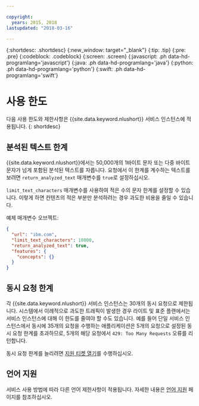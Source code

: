 ```yaml
---

copyright:
  years: 2015, 2018
lastupdated: "2018-03-16"

---
```


{:shortdesc: .shortdesc}
{:new_window: target="_blank"}
{:tip: .tip}
{:pre: .pre}
{:codeblock: .codeblock}
{:screen: .screen}
{:javascript: .ph data-hd-programlang='javascript'}
{:java: .ph data-hd-programlang='java'}
{:python: .ph data-hd-programlang='python'}
{:swift: .ph data-hd-programlang='swift'}

# 사용 한도

다음 사용 한도와 제한사항은 {{site.data.keyword.nlushort}} 서비스 인스턴스에 적용됩니다.
{: shortdesc}

## 분석된 텍스트 한계

{{site.data.keyword.nlushort}}에서는 50,000개의 1바이트 문자 또는 다중 바이트 문자가 넘게 포함된 분석된 텍스트를 자릅니다. 요청에서 이 한계를 계수하는 텍스트를 보려면 `return_analyzed_text` 매개변수를 `true`로 설정하십시오.

`limit_text_characters` 매개변수를 사용하여 적은 수의 문자 한계를 설정할 수 있습니다. 이렇게 하면 컨텐츠의 적은 부분만 분석하려는 경우 과도한 비용을 줄일 수 있습니다.

예제 매개변수 오브젝트:
```json
{
  "url": "ibm.com",
  "limit_text_characters": 10000,
  "return_analyzed_text": true,
  "features": {
    "concepts": {}
  }
}
```

## 동시 요청 한계

각 {{site.data.keyword.nlushort}} 서비스 인스턴스는 30개의 동시 요청으로 제한됩니다. 시스템에서 이례적으로 과도한 트래픽이 발생한 경우 라이트 및 표준 플랜에서는 서비스 인스턴스에 대해 이 한도를 줄여야 할 수도 있습니다. 예를 들어 단일 서비스 인스턴스에서 동시에 35개의 요청을 수행하는 애플리케이션은 5개의 요청으로 설정된 동시 요청 한계를 초과하므로, 5개의 해당 요청에서 `429: Too Many Requests` 오류를 리턴합니다.

동시 요청 한계를 늘리려면 [지원 티켓 열기](https://ibm.biz/ibmcloudsupport)를 수행하십시오.


## 언어 지원

서비스 사용 방법에 따라 다른 언어 제한사항이 적용됩니다. 자세한 내용은 [언어 지원](language-support.html) 페이지를 참조하십시오.



